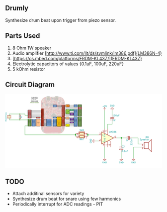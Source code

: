 ## Drumly
Synthesize drum beat upon trigger from piezo sensor.
## Parts Used
1. 8 Ohm 1W speaker
2. Audio amplifier [http://www.ti.com/lit/ds/symlink/lm386.pdf](LM386N-4)
3. [https://os.mbed.com/platforms/FRDM-KL43Z/](FRDM-KL43Z)
4. Electrolytic capacitors of values {0.1uF, 100uF, 220uF}
5. 5 kOhm resistor

## Circuit Diagram
![](circuit.jpg)
## TODO
* Attach additinal sensors for variety
* Synthesize drum beat for snare using few harmonics
* Periodically interrupt for ADC readings - PIT

